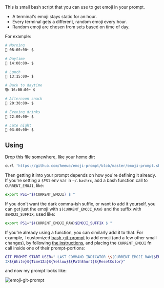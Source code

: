 This is small bash script that you can use to get emoji in your prompt.

- A terminal's emoji stays static for an hour.
- Every terminal gets a different, random emoji every hour.
- Random emoji are chosen from sets based on time of day.

For example:

```bash
# Morning
🍳 08:00:00~ $

# Daytime
🍄 14:00:00~ $

# Lunch
🍣 13:15:00~ $

# Back to daytime
📚 16:00:00~ $

# Afternoon snack
🍫 20:30:00~ $

# Evening drinks
🍺 22:00:00~ $

# Late night
🌃 03:00:00~ $
```

Using
-----

Drop this file somewhere, like your home dir:

```bash
curl 'https://github.com/heewa/emoji-prompt/blob/master/emoji-prompt.sh' > ~/.emoji-prompt.sh
```

Then getting it into your prompt depends on how you're defining it already. If
you're setting a `$PS1` env var in `~/.bashrc`, add a bash function call to
`CURRENT_EMOJI`, like:

```bash
export PS1="$(CURRENT_EMOJI) $ "
```

If you don't want the dark comma-ish suffix, or want to add it yourself, you
can get just the emoji with `$(CURRENT_EMOJI_RAW)` and the suffix with
`$EMOJI_SUFFIX`, used like:

```bash
export PS1="$(CURRENT_EMOJI_RAW)$EMOJI_SUFFIX $ "
```

If you're already using a function, you can similarly add it to that. For example,
I customized [bash-git-prompt](https://github.com/magicmonty/bash-git-prompt) to
add emoji (and a few other small changes), by following
[the instructions](https://github.com/magicmonty/bash-git-prompt#further-customizations),
and placing the `CURRENT_EMOJI` fn call inside one of their prompt-portions:

```bash
GIT_PROMPT_START_USER="_LAST_COMMAND_INDICATOR_\$(CURRENT_EMOJI_RAW)$EMOJI_SUFF
IX${White}${Time12a}${Yellow}${PathShort}${ResetColor}"
```

and now my prompt looks like:

![emoji-git-prompt](https://cloud.githubusercontent.com/assets/232685/13192614/eb77c564-d73b-11e5-86d2-27552f55ffce.png)
